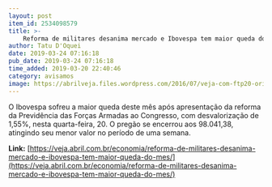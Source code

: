 ```yaml
---
layout: post
item_id: 2534098579
title: >-
    Reforma de militares desanima mercado e Ibovespa tem maior queda do mês
author: Tatu D'Oquei
date: 2019-03-24 07:16:18
pub_date: 2019-03-24 07:16:18
time_added: 2019-03-20 22:40:46
category: avisamos
image: https://abrilveja.files.wordpress.com/2016/07/veja-com-ftp20-original.jpeg?quality=70&strip=info&w=680&h=453&crop=1
---
```


O Ibovespa sofreu a maior queda deste mês após apresentação da reforma da Previdência das Forças Armadas ao Congresso, com desvalorização de 1,55%, nesta quarta-feira, 20. O pregão se encerrou aos 98.041,38, atingindo seu menor valor no período de uma semana.

**Link:** [https://veja.abril.com.br/economia/reforma-de-militares-desanima-mercado-e-ibovespa-tem-maior-queda-do-mes/](https://veja.abril.com.br/economia/reforma-de-militares-desanima-mercado-e-ibovespa-tem-maior-queda-do-mes/)

